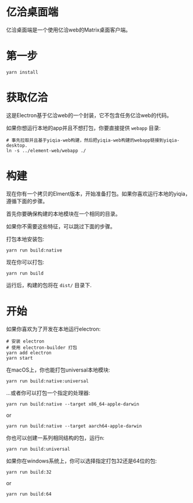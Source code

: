 亿洽桌面端
===============

亿洽桌面端是一个使用亿洽web的Matrix桌面客户端。

第一步
===========

```
yarn install
```

获取亿洽
================
这是Electron基于亿洽web的一个封装，它不包含任务亿洽web的代码。

如果你想运行本地的app并且不想打包，你要直接提供
`webapp` 目录:
```
# 事先拉取并且基于yiqia-web构建，然后把yiqia-web构建的webapp链接到yiqia-desktop.
ln -s ../element-web/webapp ./
```



构建
========
现在你有一个拷贝的Elment版本，开始准备打包。如果你喜欢运行本地的yiqia，遵循下面的步骤。

首先你要确保构建的本地模块在一个相同的目录。

如果你不需要这些特征，可以跳过下面的步骤。

打包本地安装包:
```
yarn run build:native
```

现在你可以打包:

```
yarn run build
```
运行后，构建的包将在 `dist/` 目录下.

开始
========
如果你喜欢为了开发在本地运行electron:
```
# 安装 electron 
# 使用 electron-builder 打包
yarn add electron
yarn start
```

在macOS上，你也能打包universal本地模块:
```
yarn run build:native:universal
```

...或者你可以打包一个指定的处理器:
```
yarn run build:native --target x86_64-apple-darwin
```
or
```
yarn run build:native --target aarch64-apple-darwin
```

你也可以创建一系列相同结构的包，运行n:

```
yarn run build:universal
```

如果你在windows系统上，你可以选择指定打包32还是64位的包:
```
yarn run build:32
```
or
```
yarn run build:64
```
